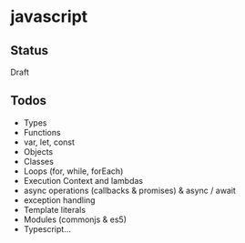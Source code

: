# javascript

## Status

Draft

## Todos

- Types
- Functions
- var, let, const
- Objects
- Classes
- Loops (for, while, forEach)
- Execution Context and lambdas
- async operations (callbacks & promises) & async / await
- exception handling
- Template literals
- Modules (commonjs & es5)
- Typescript...
